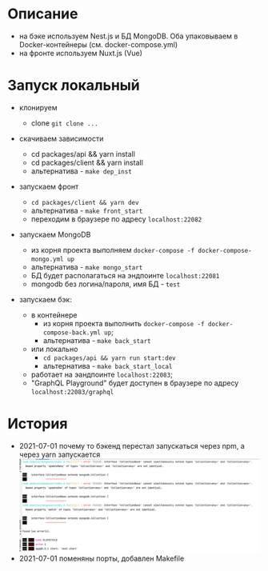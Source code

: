 
# Описание
* на бэке используем Nest.js и БД MongoDB. Оба упаковываем в Docker-контейнеры (см. docker-compose.yml)
* на фронте используем Nuxt.js (Vue)

# Запуск локальный
* клонируем
  * clone `git clone ...`
  
* скачиваем зависимости
  * cd packages/api && yarn install
  * cd packages/client && yarn install
  * альтернатива - `make dep_inst`

* запускаем фронт
    * `cd packages/client && yarn dev`
    * альтернатива - `make front_start`
    * переходим в браузере по адресу `localhost:22082`
  
* запускаем MongoDB
  * из корня проекта выполняем `docker-compose -f docker-compose-mongo.yml up`
  * альтернатива - `make mongo_start`
  * БД будет располагаться на эндпоинте `localhost:22081`
  * mongodb без логина/пароля, имя БД - `test`
  
* запускаем бэк:
    * в контейнере
      * из корня проекта выполнить `docker-compose -f docker-compose-back.yml up`; 
      * альтернатива - `make back_start`
    * или локально
      * `cd packages/api && yarn run start:dev`
      * альтернатива - `make back_start_local`
    * работает на эандпоинте `localhost:22083`; 
    * "GraphQL Playground" будет доступен в браузере по адресу `localhost:22083/graphql`

# История
* 2021-07-01 почему то бэкенд перестал запускаться через npm, а через yarn запускается
![img.png](img.png)
* 2021-07-01 поменяны порты, добавлен Makefile
